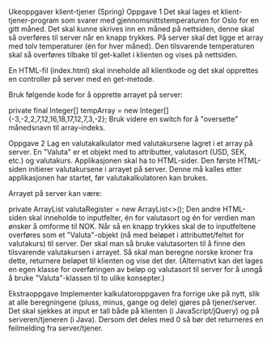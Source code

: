 Ukeoppgaver klient-tjener (Spring)
Oppgave 1
Det skal lages et klient-tjener-program som svarer med  gjennomsnittstemperaturen for Oslo for en gitt måned. Det skal kunne skrives inn en måned på nettsiden, denne skal så overføres til server når en knapp trykkes.  På server skal det ligge et array med tolv temperaturer (én for hver måned). Den tilsvarende temperaturen skal så overføres tilbake til get-kallet i klienten og vises på nettsiden.

En HTML-fil (index.html) skal inneholde all klientkode og det skal opprettes en controller på server med en get-metode.

Bruk følgende kode for å opprette arrayet på server:

private final Integer[] tempArray = new Integer[]{-3,-2,2,7,12,16,18,17,12,7,3,-2};
Bruk videre en switch for å "oversette" månedsnavn til array-indeks.

Oppgave 2
Lag en valutakalkulator med valutakursene lagret i et array på server. En "Valuta" er et objekt med to attributter, valutasort (USD, SEK, etc.) og valutakurs. Applikasjonen skal ha to HTML-sider. Den første HTML-siden initierer valutakursene i arrayet på server. Denne må kalles etter applikasjonen har startet, før valutakalkulatoren kan brukes.

Arrayet på server kan være:

private ArrayList<Valuta> valutaRegister = new ArrayList<>();
Den andre HTML-siden skal inneholde to inputfelter, én for valutasort og én for verdien man ønsker å omforme til NOK. Når så en knapp trykkes skal de to inputfeltene overføres som et "Valuta"-objekt (nå med beløpet i attributtet/feltet for valutakurs) til server. Der skal man så bruke valutasorten til å finne den tilsvarende valutakursen i arrayet. Så skal man beregne norske kroner fra dette, returnere beløpet til klienten og vise det der. (Alternativt kan det lages en egen klasse for overføringen av beløp og valutasort til server for å unngå å bruke "Valuta"-klassen til to ulike konsepter.)

Ekstraoppgave
Implementer kalkulatoroppgaven fra forrige uke på nytt, slik at alle beregningene (pluss, minus, gange og dele) gjøres på tjener/server. Det skal sjekkes at input er tall både på klienten (i JavaScript/jQuery) og på serveren/tjeneren (i Java). Dersom det deles med 0 så bør det returneres en feilmelding fra server/tjener.